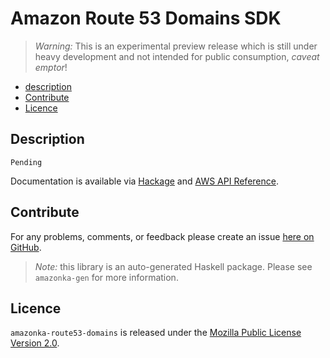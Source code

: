 # Amazon Route 53 Domains SDK

> _Warning:_ This is an experimental preview release which is still under heavy development and not intended for public consumption, _caveat emptor_!

* [description](#description)
* [Contribute](#contribute)
* [Licence](#licence)

## Description

    Pending

Documentation is available via [Hackage](http://hackage.haskell.org/package/amazonka-route53-domains)
and [AWS API Reference](http://docs.aws.amazon.com/Route53/latest/APIReference/actions-on-domain-registrations.html).


## Contribute

For any problems, comments, or feedback please create an issue [here on GitHub](https://github.com/brendanhay/amazonka/issues).

> _Note:_ this library is an auto-generated Haskell package. Please see `amazonka-gen` for more information.


## Licence

`amazonka-route53-domains` is released under the [Mozilla Public License Version 2.0](http://www.mozilla.org/MPL/).
